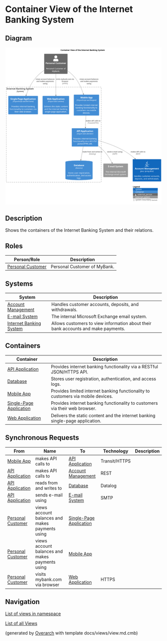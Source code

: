 # Container View of the Internet Banking System

## Diagram
![Container View of the Internet Banking System](../../../mybank/digital-banking/internet-banking-system/container-view.png)

## Description
Shows the containers of the Internet Banking System and their relations.

## Roles
| Person/Role | Description |
|---|---|
| [Personal Customer](../../../mybank/personal-customer.md)| Personal Customer of MyBank. |

## Systems
| System | Description |
|---|---|
| [Account Management](../../../mybank/core-banking/account-management-system.md)| Handles customer accounts, deposits, and withdrawals. |
| [E-mail System](../../../mybank/email-system.md)| The internal Microsoft Exchange email system. |
| [Internet Banking System](../../../mybank/digital-banking/internet-banking-system/internet-banking-system.md)| Allows customers to view information about their bank accounts and make payments. |

## Containers
| Container | Description |
|---|---|
| [API Application](../../../mybank/digital-banking/internet-banking-system/api-application.md)| Provides internet banking functionality via a RESTful JSON/HTTPS API. |
| [Database](../../../mybank/digital-banking/internet-banking-system/database.md)| Stores user registration, authentication, and access logs. |
| [Mobile App](../../../mybank/digital-banking/internet-banking-system/mobile-app.md)| Provides limited internet banking functionality to customers via mobile devices. |
| [Single-Page Application](../../../mybank/digital-banking/internet-banking-system/single-page-app.md)| Provides internet banking functionality to customers via their web browser. |
| [Web Application](../../../mybank/digital-banking/internet-banking-system/web-app.md)| Delivers the static content and the internet banking single-page application. |

## Synchronous Requests
| From | Name | To | Technology | Description |
|---|---|---|---|---|
| [Mobile App](../../../mybank/digital-banking/internet-banking-system/mobile-app.md) | makes API calls to | [API Application](../../../mybank/digital-banking/internet-banking-system/api-application.md) | Transit/HTTPS |  |
| [API Application](../../../mybank/digital-banking/internet-banking-system/api-application.md) | makes API calls to | [Account Management](../../../mybank/core-banking/account-management-system.md) | REST |  |
| [API Application](../../../mybank/digital-banking/internet-banking-system/api-application.md) | reads from and writes to | [Database](../../../mybank/digital-banking/internet-banking-system/database.md) | Datalog |  |
| [API Application](../../../mybank/digital-banking/internet-banking-system/api-application.md) | sends e-mail using | [E-mail System](../../../mybank/email-system.md) | SMTP |  |
| [Personal Customer](../../../mybank/personal-customer.md) | views account balances and makes payments using | [Single-Page Application](../../../mybank/digital-banking/internet-banking-system/single-page-app.md) |  |  |
| [Personal Customer](../../../mybank/personal-customer.md) | views account balances and makes payments using | [Mobile App](../../../mybank/digital-banking/internet-banking-system/mobile-app.md) |  |  |
| [Personal Customer](../../../mybank/personal-customer.md) | visits mybank.com via browser | [Web Application](../../../mybank/digital-banking/internet-banking-system/web-app.md) | HTTPS |  |

## Navigation
[List of views in namespace](./views-in-namespace.md)

[List of all Views](../../../views.md)


(generated by [Overarch](https://github.com/soulspace-org/overarch) with template docs/views/view.md.cmb)

